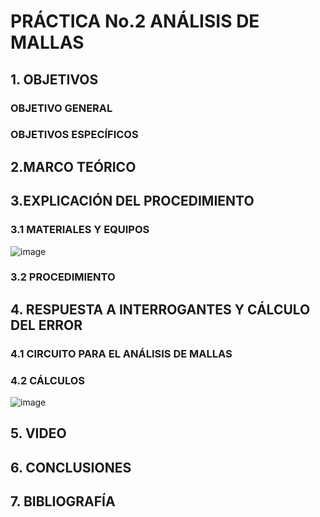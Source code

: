 # PRÁCTICA No.2  ANÁLISIS DE MALLAS

## 1. OBJETIVOS
 

### OBJETIVO GENERAL
 
### OBJETIVOS ESPECÍFICOS


## 2.MARCO TEÓRICO

## 3.EXPLICACIÓN DEL PROCEDIMIENTO


### 3.1 MATERIALES Y EQUIPOS

![image](https://user-images.githubusercontent.com/84431598/121798020-7bd04f80-cbe9-11eb-8628-5a9bead606fe.png)

### 3.2 PROCEDIMIENTO


## 4. RESPUESTA A INTERROGANTES Y CÁLCULO DEL ERROR

### 4.1  CIRCUITO PARA EL ANÁLISIS DE MALLAS

### 4.2 CÁLCULOS

![image](https://user-images.githubusercontent.com/84431598/121816928-1493b900-cc44-11eb-91cf-99a2f9ba78cd.png)


## 5. VIDEO

## 6. CONCLUSIONES

## 7. BIBLIOGRAFÍA


